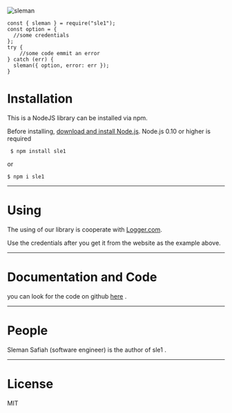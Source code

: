 ![sleman](https://www.fontmirror.com/app_public/files/t/1/featured_image/2020/06/featured_6888.jpg)

```
const { sleman } = require("sle1");
const option = {
  //some credentials
};
try {
    //some code emmit an error
} catch (err) {
  sleman({ option, error: err });
}
```

# Installation

This is a NodeJS library can be installed via npm.

Before installing, [download and install Node.js](https://nodejs.org/en/download/). Node.js 0.10 or higher is required

```
 $ npm install sle1
```

or

```
$ npm i sle1
```

---

# Using

The using of our library is cooperate with [Logger.com](http://localhost:5000).

Use the credentials after you get it from the website as the example above.

---

# Documentation and Code

you can look for the code on github [here](https://github.com) .

---

# People

Sleman Safiah (software engineer) is the author of sle1 .

---

# License

MIT

